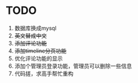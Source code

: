 TODO
=====

1. 数据库换成mysql
2. ~~英文替成中文~~
3. ~~添加评论功能~~
4. ~~添加timeline分页功能~~
5. 优化评论功能的显示
6. 添加个管理员登录功能，管理员可以删除一些信息
7. 代码搓，求高手帮忙重构
